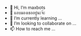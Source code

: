 - 👋 Hi, I’m maxbots
- 👀 แอบมองเธออยู่นะจ๊ะ
- 🌱 I’m currently learning ...
- 💞️ I’m looking to collaborate on ...
- 📫 How to reach me ...

<!---
xmaxbots/xmaxbots is a ✨ special ✨ repository because its `README.md` (this file) appears on your GitHub profile.
You can click the Preview link to take a look at your changes.
--->
